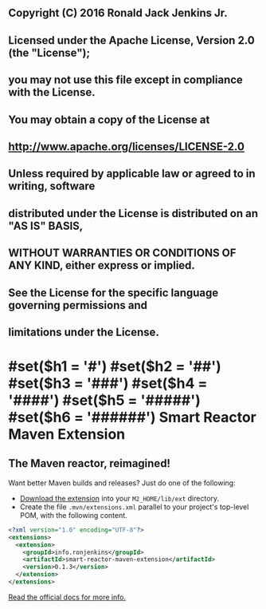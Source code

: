 ## Copyright (C) 2016 Ronald Jack Jenkins Jr.
## 
## Licensed under the Apache License, Version 2.0 (the "License");
## you may not use this file except in compliance with the License.
## You may obtain a copy of the License at
## 
## http://www.apache.org/licenses/LICENSE-2.0
## 
## Unless required by applicable law or agreed to in writing, software
## distributed under the License is distributed on an "AS IS" BASIS,
## WITHOUT WARRANTIES OR CONDITIONS OF ANY KIND, either express or implied.
## See the License for the specific language governing permissions and
## limitations under the License.
#set($h1 = '#')
#set($h2 = '##')
#set($h3 = '###')
#set($h4 = '####')
#set($h5 = '#####')
#set($h6 = '######')
Smart Reactor Maven Extension
===
The Maven reactor, reimagined!
---
Want better Maven builds and releases? Just do one of the following:

+ [Download the extension](http://repo1.maven.org/maven2/info/ronjenkins/smart-reactor-maven-extension/0.1.3/smart-reactor-maven-extension-0.1.3-libext.jar) into your `M2_HOME/lib/ext` directory.
+ Create the file `.mvn/extensions.xml` parallel to your project's top-level POM, with the following content.

```xml
<?xml version="1.0" encoding="UTF-8"?>
<extensions>
  <extension>
    <groupId>info.ronjenkins</groupId>
    <artifactId>smart-reactor-maven-extension</artifactId>
    <version>0.1.3</version>
  </extension>
</extensions>
```

[Read the official docs for more info.](http://rjenkinsjr.github.io/smart-reactor-maven-extension)
